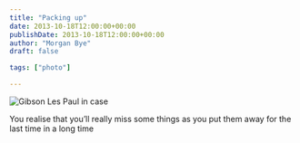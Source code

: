 ```yaml
---
title: "Packing up"
date: 2013-10-18T12:00:00+00:00
publishDate: 2013-10-18T12:00:00+00:00
author: "Morgan Bye"
draft: false

tags: ["photo"]

---
```


![Gibson Les Paul in case](assets/img/2013/20131018.jpg)

You realise that you’ll really miss some things as you put them away for the last time in a long time
